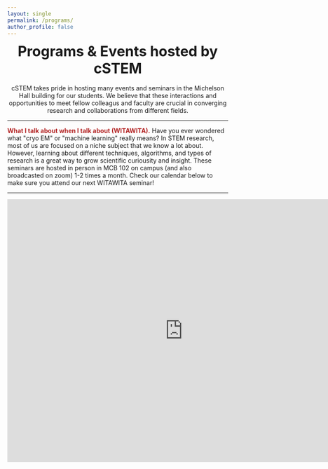 ```yaml
---
layout: single
permalink: /programs/
author_profile: false
---
```


<center>
	<font size="+3"><b>Programs & Events hosted by cSTEM</b></font>
</center>
<br>
<center>
	cSTEM takes pride in hosting many events and seminars in the Michelson Hall building for our students. We believe that these interactions and opportunities to meet fellow colleagus and faculty are crucial in converging research and collaborations from different fields. 
	<br>
	<hr>
</center>

<font color="firebrick"><b> What I talk about when I talk about (WITAWITA).</b></font> Have you ever wondered what "cryo EM" or "machine learning" really means? In STEM research, most of us are focused on a niche subject that we know a lot about. However, learning about different techniques, algorithms, and types of research is a great way to grow scientific curiousity and insight. These seminars are hosted in person in MCB 102 on campus (and also broadcasted on zoom) 1-2 times a month. Check our calendar below to make sure you attend our next WITAWITA seminar! 

<hr>

<center><iframe src="https://calendar.google.com/calendar/embed?height=600&wkst=1&bgcolor=%23ffffff&ctz=America%2FLos_Angeles&title=cSTEM%20Events%20Calendar&showTz=1&showNav=1&src=Y3N0ZW0udXNjQGdtYWlsLmNvbQ&color=%23039BE5" style="border-width:0" width="800" height="600" frameborder="0" scrolling="no"></iframe></center>